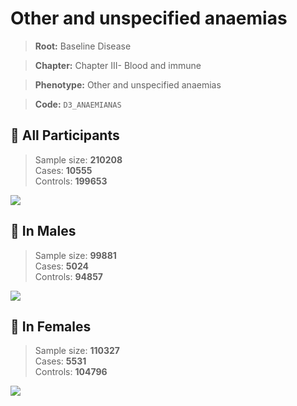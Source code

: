 # Other and unspecified anaemias

> **Root:** Baseline Disease  

> **Chapter:** Chapter III- Blood and immune  

> **Phenotype:** Other and unspecified anaemias  

> **Code:** `D3_ANAEMIANAS`

## 🧪 All Participants  
> Sample size: **210208**  
> Cases: **10555**  
> Controls: **199653**
<img src="/Disease/Figures/ALL/Incidence/D3_ANAEMIANAS.png"/>
<CsvTable src="/Disease_Data/ALL/Incidence/COX_D3_ANAEMIANAS.csv" label="🔍 View full results" />

## 👨 In Males  
> Sample size: **99881**  
> Cases: **5024**  
> Controls: **94857**
<img src="/Disease/Figures/Male/Incidence/D3_ANAEMIANAS.png"/>
<CsvTable src="/Disease_Data/Male/Incidence/COX_D3_ANAEMIANAS.csv" label="🔍 View full results" />

## 👩 In Females  
> Sample size: **110327**  
> Cases: **5531**  
> Controls: **104796**
<img src="/Disease/Figures/Female/Incidence/D3_ANAEMIANAS.png"/>
<CsvTable src="/Disease_Data/Female/Incidence/COX_D3_ANAEMIANAS.csv" label="🔍 View full results" />
